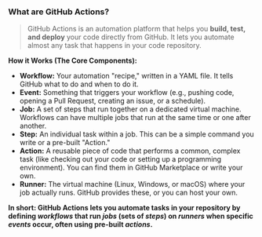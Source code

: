 ### **What are GitHub Actions?**

> GitHub Actions is an automation platform that helps you **build, test, and deploy** your code directly from GitHub. It lets you automate almost any task that happens in your code repository.

**How it Works (The Core Components):**

* **Workflow:** Your automation "recipe," written in a YAML file. It tells GitHub what to do and when to do it.  
* **Event:** Something that triggers your workflow (e.g., pushing code, opening a Pull Request, creating an issue, or a schedule).  
* **Job:** A set of steps that run together on a dedicated virtual machine. Workflows can have multiple jobs that run at the same time or one after another.  
* **Step:** An individual task within a job. This can be a simple command you write or a pre-built "Action."  
* **Action:** A reusable piece of code that performs a common, complex task (like checking out your code or setting up a programming environment). You can find them in GitHub Marketplace or write your own.  
* **Runner:** The virtual machine (Linux, Windows, or macOS) where your job actually runs. GitHub provides these, or you can host your own.

**In short: GitHub Actions lets you automate tasks in your repository by defining *workflows* that run *jobs* (sets of *steps*) on *runners* when specific *events* occur, often using pre-built *actions*.**
